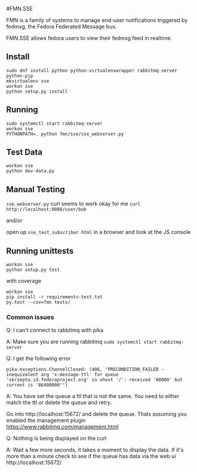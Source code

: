 #FMN.SSE

FMN is a family of systems to manage end-user notifications triggered by
fedmsg, the Fedora Federated Message bus.

FMN.SSE allows fedora users to view their fedmsg feed in realtime.

## Install
```
sudo dnf install python python-virtualenvwrapper rabbitmq-server python-pip 
mkvirtualenv sse
workon sse
python setup.py install
```

## Running

```
sudo systemctl start rabbitmq-server
workon sse
PYTHONPATH=. python fmn/sse/sse_webserver.py
```

## Test Data

```
workon sse
python dev-data.py
```

## Manual Testing

`sse_webserver.py` curl seems to work okay for me `curl http://localhost:8080/user/bob`

and/or

open up `sse_test_subscriber.html` in a browser and look at the JS console

## Running unittests
```
workon sse
python setup.py test
```

with coverage

```
workon sse
pip install -r requirements-test.txt
py.test --cov=fmn tests/
```

### Common issues

Q: I can't connect to rabbitmq with pika

A: Make sure you are running rabbitmq `sudo systemctl start rabbitmq-server`

Q: I get the following error
```
pika.exceptions.ChannelClosed: (406, "PRECONDITION_FAILED - inequivalent arg 'x-message-ttl' for queue 'skrzepto.id.fedoraproject.org' in vhost '/': received '60000' but current is '86400000'")
```

A: You have set the queue a ttl that is not the same. You need to either match the ttl or delete the queue and retry.

Go into http://localhost:15672/  and delete the queue. Thats assuming you enabled the management plugin https://www.rabbitmq.com/management.html

Q: Nothing is being displayed on the curl

A: Wait a few more seconds, it takes a moment to display the data. If it's more
than a minute check to see if the queue has data via the web ui http://localhost:15672/

